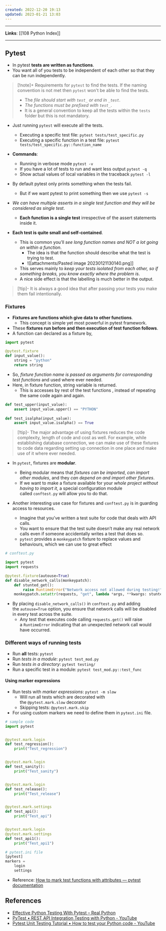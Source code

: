 ```yaml
---
created: 2022-12-20 19:13
updated: 2023-01-21 13:03
---
```

---
**Links**: [[108 Python Index]]

---
## Pytest
- In pytest **tests are written as functions**.
- You want all of you tests to be independent of each other so that they can be run independently.

> [!note]+ Requirements for `pytest` to find the tests. If the naming convention is not met then `pytest` won't be able to find the tests.
> - The *file should start with `test_` or end in `_test`*.
> - *The functions must be prefixed with `test_`*.
> - It is a general convention to keep all the tests within the `tests` folder but this is not mandatory.

- Just running `pytest` will execute all the tests. 
	- Executing a specific test file: `pytest tests/test_specific.py`
	- Executing a specific function in a test file: `pytest tests/test_specific.py::function_name`

- **Commands**:
	- Running in verbose mode `pytest -v`
	- If you have a lot of tests to run and want less output `pytest -q`
	- Show actual values of local variables in the traceback `pytest -l`

- By default pytest only prints something when the tests fail. 
	- But if we want pytest to print something then we use `pytest -s` 
	
- *We can have multiple asserts in a single test function and they will be considered as single test*.
	- **Each function is a single test** irrespective of the assert statements inside it.

- **Each test is quite small and self-contained**. 
	- This is common you’ll *see long function names and NOT a lot going on within a function*.
		- The idea is that the function should describe what the test is trying to test.
		- ![[attachments/Pasted image 20230121130140.png]]
	- This serves mainly to *keep your tests isolated from each other, so if something breaks, you know exactly where the problem is*. 
	- A nice side effect is that the labelling is much better in the output.

> [!tip]- It is always a good idea that after passing your tests you make them fail intentionally.

### Fixtures
- **Fixtures are functions which give data to other functions**. 
	- This concept is simple yet most powerful in pytest framework.
- These **fixtures run before and then execution of test function follows**.
- A function can declared as a fixture by, 

```python
import pytest 

@pytest.fixture 
def input_value(): 
	string = "python" 
	return string

```

- So, *fixture function name is passed as arguments for corresponding test functions* and used where ever needed. 
- Here, in fixture function, string variable is returned. 
	- This is accesses by rest of the test functions , instead of repeating the same code again and again.

```python
def test_upper(input_value): 
	assert input_value.upper() == "PYTHON" 
	
def test_isalpha(input_value): 
	assert input_value.isalpha() == True
```

> [!tip]- The major advantage of using fixtures reduces the code complexity, length of code and cost as well. 
> For example, while establishing database connection, we can make use of these fixtures to code data regarding setting up connection in one place and make use of it where ever needed.

- In `pytest`, fixtures are **modular**. 
	- Being modular means that *fixtures can be imported*, *can import other modules*, and they *can depend on and import other fixtures*.
	- If we want to make a fixture available for your *whole project without having to import it*, a special configuration module called `conftest.py` will allow you to do that.

- Another interesting use case for fixtures and `conftest.py` is in guarding access to resources. 
	- Imagine that you’ve written a test suite for code that deals with API calls. 
	- You want to ensure that the test suite doesn’t make any real network calls even if someone accidentally writes a test that does so.
	- `pytest` provides a `monkeypatch` fixture to replace values and behaviours, which we can use to great effect

```python
# conftest.py

import pytest
import requests

@pytest.fixture(autouse=True)
def disable_network_calls(monkeypatch):
    def stunted_get():
        raise RuntimeError("Network access not allowed during testing!")
    monkeypatch.setattr(requests, "get", lambda *args, **kwargs: stunted_get())
```

- By placing `disable_network_calls()` in `conftest.py` and adding the `autouse=True` option, you ensure that network calls will be disabled in every test across the suite.
	- Any test that executes code calling `requests.get()` will raise a `RuntimeError` indicating that an unexpected network call would have occurred.

### Different ways of running tests
- Run **all** tests: `pytest`
- Run *tests in a module*: `pytest test_mod.py` 
- Run *tests in a directory*: `pytest testing/`
- Run a specific test in a module: `pytest test_mod.py::test_func`

#### Using marker expressions
- Run tests with *marker expressions*: `pytest -m slow`
	- Will run all tests which are decorated with the `@pytest.mark.slow` decorator
	- Skipping tests: `@pytest.mark.skip`
- For using custom markers we need to define them in `pytest.ini` file.

```python
# sample code
import pytest


@pytest.mark.login
def test_regression():
    print("Test_regression")


@pytest.mark.login
def test_sanity():
    print("Test_sanity")


@pytest.mark.login
def test_release():
    print("Test_release")


@pytest.mark.settings
def test_api():
    print("Test_api")


@pytest.mark.login
@pytest.mark.settings
def test_api1():
    print("Test_api1")
```

```python
# pytest.ini file
[pytest]
markers =
    login 
    settings
```

- Reference: [How to mark test functions with attributes — pytest documentation](https://docs.pytest.org/en/stable/how-to/mark.html)

## References
- [Effective Python Testing With Pytest – Real Python](https://realpython.com/pytest-python-testing/)
- [PyTest • REST API Integration Testing with Python - YouTube](https://www.youtube.com/watch?v=7dgQRVqF1N0)
- [Pytest Unit Testing Tutorial • How to test your Python code - YouTube](https://www.youtube.com/watch?v=YbpKMIUjvK8)